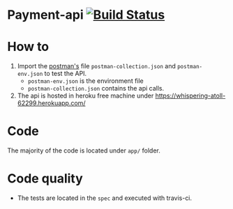 # Payment-api [![Build Status](https://travis-ci.org/llaine/payment-api.svg?branch=master)](https://travis-ci.org/llaine/payment-api)

# How to 

1. Import the [postman's](https://www.getpostman.com/) file `postman-collection.json` and `postman-env.json` to 
    test the API.
    - `postman-env.json` is the environment file
    - `postman-collection.json` contains the api calls.
2. The api is hosted in heroku free machine under https://whispering-atoll-62299.herokuapp.com/

# Code
 
 The majority of the code is located under `app/` folder.
  

 # Code quality
 
 - The tests are located in the `spec` and executed with travis-ci. 

